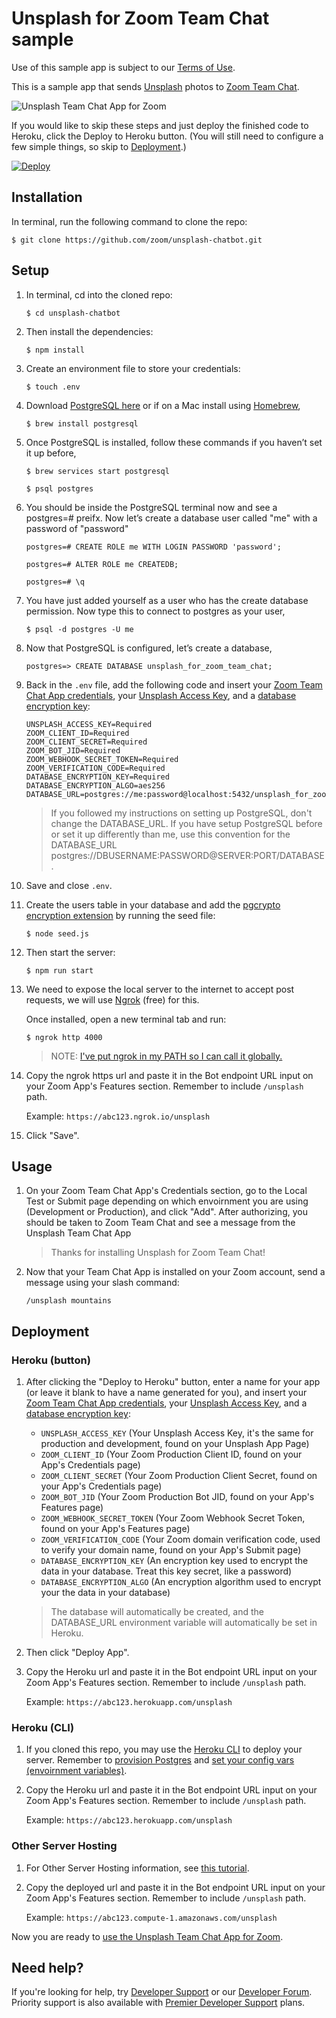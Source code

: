 # Unsplash for Zoom Team Chat sample

Use of this sample app is subject to our [Terms of Use](https://explore.zoom.us/en/legal/zoom-api-license-and-tou/).

This is a sample app that sends [Unsplash](https://unsplash.com/) photos to [Zoom Team Chat](https://www.zoom.com/en/products/team-chat/).

![Unsplash Team Chat App for Zoom](https://miro.medium.com/v2/resize:fit:4800/format:webp/1*pT1T-m63ADVPo-VdZQYIqg.png)

If you would like to skip these steps and just deploy the finished code to Heroku, click the Deploy to Heroku button. (You will still need to configure a few simple things, so skip to [Deployment](#deployment).)

[![Deploy](https://www.herokucdn.com/deploy/button.svg)](https://heroku.com/deploy?template=https://github.com/zoom/unsplash-chatbot)

## Installation

In terminal, run the following command to clone the repo:

`$ git clone https://github.com/zoom/unsplash-chatbot.git`

## Setup

1. In terminal, cd into the cloned repo:

   `$ cd unsplash-chatbot`

1. Then install the dependencies:

   `$ npm install`

1. Create an environment file to store your credentials:

   `$ touch .env`

1. Download [PostgreSQL here](https://www.postgresql.org/download/) or if on a Mac install using [Homebrew](https://brew.sh/),

   `$ brew install postgresql`

1. Once PostgreSQL is installed, follow these commands if you haven’t set it up before,

   `$ brew services start postgresql`

   `$ psql postgres`

1. You should be inside the PostgreSQL terminal now and see a postgres=# preifx. Now let’s create a database user called "me" with a password of "password"

   `postgres=# CREATE ROLE me WITH LOGIN PASSWORD 'password';`

   `postgres=# ALTER ROLE me CREATEDB;`

   `postgres=# \q`

1. You have just added yourself as a user who has the create database permission. Now type this to connect to postgres as your user,

   `$ psql -d postgres -U me`

1. Now that PostgreSQL is configured, let’s create a database,

   `postgres=> CREATE DATABASE unsplash_for_zoom_team_chat;`

1. Back in the `.env` file, add the following code and insert your [Zoom Team Chat App credentials](https://developers.zoom.us/docs/team-chat-apps/create/#step-2-maintain-basic-information), your [Unsplash Access Key](https://unsplash.com/oauth/applications), and a [database encryption key](https://www.allkeysgenerator.com/Random/Security-Encryption-Key-Generator.aspx):

   ```
   UNSPLASH_ACCESS_KEY=Required
   ZOOM_CLIENT_ID=Required
   ZOOM_CLIENT_SECRET=Required
   ZOOM_BOT_JID=Required
   ZOOM_WEBHOOK_SECRET_TOKEN=Required
   ZOOM_VERIFICATION_CODE=Required
   DATABASE_ENCRYPTION_KEY=Required
   DATABASE_ENCRYPTION_ALGO=aes256
   DATABASE_URL=postgres://me:password@localhost:5432/unsplash_for_zoom_team_chat
   ```

   > If you followed my instructions on setting up PostgreSQL, don't change the DATABASE_URL. If you have setup PostgreSQL before or set it up differently than me, use this convention for the DATABASE_URL postgres://DBUSERNAME:PASSWORD@SERVER:PORT/DATABASE.

1. Save and close `.env`.

1. Create the users table in your database and add the [pgcrypto encryption extension](https://www.postgresql.org/docs/current/pgcrypto.html) by running the seed file:

   `$ node seed.js`

1. Then start the server:

   `$ npm run start`

1. We need to expose the local server to the internet to accept post requests, we will use [Ngrok](https://ngrok.com/) (free) for this.

   Once installed, open a new terminal tab and run:

   `$ ngrok http 4000`

   > NOTE: [I've put ngrok in my PATH so I can call it globally.](https://stackoverflow.com/a/36759493/6592510)

1. Copy the ngrok https url and paste it in the Bot endpoint URL input on your Zoom App's Features section. Remember to include `/unsplash` path.

   Example: `https://abc123.ngrok.io/unsplash`

1. Click "Save".

## Usage

1. On your Zoom Team Chat App's Credentials section, go to the Local Test or Submit page depending on which envoirnment you are using (Development or Production), and click "Add". After authorizing, you should be taken to Zoom Team Chat and see a message from the Unsplash Team Chat App

   > Thanks for installing Unsplash for Zoom Team Chat!

1. Now that your Team Chat App is installed on your Zoom account, send a message using your slash command:

   `/unsplash mountains`

## Deployment

### Heroku (button)

1. After clicking the "Deploy to Heroku" button, enter a name for your app (or leave it blank to have a name generated for you), and insert your [Zoom Team Chat App credentials](https://developers.zoom.us/docs/team-chat-apps/create/#step-2-maintain-basic-information), your [Unsplash Access Key](https://unsplash.com/oauth/applications), and a [database encryption key](https://www.allkeysgenerator.com/Random/Security-Encryption-Key-Generator.aspx):

   - `UNSPLASH_ACCESS_KEY` (Your Unsplash Access Key, it's the same for production and development, found on your Unsplash App Page)
   - `ZOOM_CLIENT_ID` (Your Zoom Production Client ID, found on your App's Credentials page)
   - `ZOOM_CLIENT_SECRET` (Your Zoom Production Client Secret, found on your App's Credentials page)
   - `ZOOM_BOT_JID` (Your Zoom Production Bot JID, found on your App's Features page)
   - `ZOOM_WEBHOOK_SECRET_TOKEN` (Your Zoom Webhook Secret Token, found on your App's Features page)
   - `ZOOM_VERIFICATION_CODE` (Your Zoom domain verification code, used to verify your domain name, found on your App's Submit page)
   - `DATABASE_ENCRYPTION_KEY` (An encryption key used to encrypt the data in your database. Treat this key secret, like a password)
   - `DATABASE_ENCRYPTION_ALGO` (An encryption algorithm used to encrypt your the data in your database)

   > The database will automatically be created, and the DATABASE_URL environment variable will automatically be set in Heroku.

1. Then click "Deploy App".

1. Copy the Heroku url and paste it in the Bot endpoint URL input on your Zoom App's Features section. Remember to include `/unsplash` path.

   Example: `https://abc123.herokuapp.com/unsplash`

### Heroku (CLI)

1. If you cloned this repo, you may use the [Heroku CLI](https://devcenter.heroku.com/articles/heroku-cli) to deploy your server. Remember to [provision Postgres](https://devcenter.heroku.com/articles/provisioning-heroku-postgres) and [set your config vars (envoirnment variables)](https://devcenter.heroku.com/articles/config-vars).

1. Copy the Heroku url and paste it in the Bot endpoint URL input on your Zoom App's Features section. Remember to include `/unsplash` path.

   Example: `https://abc123.herokuapp.com/unsplash`

### Other Server Hosting

1. For Other Server Hosting information, see [this tutorial](https://developer.mozilla.org/en-US/docs/Learn/Server-side/Express_Nodejs/deployment#choosing_a_hosting_provider).

1.  Copy the deployed url and paste it in the Bot endpoint URL input on your Zoom App's Features section. Remember to include `/unsplash` path.

    Example: `https://abc123.compute-1.amazonaws.com/unsplash`

Now you are ready to [use the Unsplash Team Chat App for Zoom](#usage).

## Need help?

If you're looking for help, try [Developer Support](https://developers.zoom.us/support/) or our [Developer Forum](https://devforum.zoom.us). Priority support is also available with [Premier Developer Support](https://explore.zoom.us/en/support-plans/developer/) plans.
